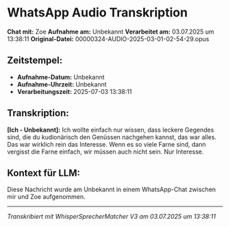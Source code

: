# WhatsApp Audio Transkription

**Chat mit:** Zoe
**Aufnahme am:** Unbekannt
**Verarbeitet am:** 03.07.2025 um 13:38:11
**Original-Datei:** 00000324-AUDIO-2025-03-01-02-54-29.opus

## Zeitstempel:
- **Aufnahme-Datum:** Unbekannt
- **Aufnahme-Uhrzeit:** Unbekannt
- **Verarbeitungszeit:** 2025-07-03 13:38:11

## Transkription:

**[Ich - Unbekannt]:** Ich wollte einfach nur wissen, dass leckere Gegendes sind, die du kudionärisch den Genüssen
nachgehen kannst, das war alles. Das war wirklich rein das Interesse. Wenn es so viele
Farne sind, dann vergisst die Farne einfach, wir müssen auch nicht sein. Nur Interesse.

## Kontext für LLM:
Diese Nachricht wurde am Unbekannt in einem WhatsApp-Chat zwischen mir und Zoe aufgenommen.

---
*Transkribiert mit WhisperSprecherMatcher V3 am 03.07.2025 um 13:38:11*
